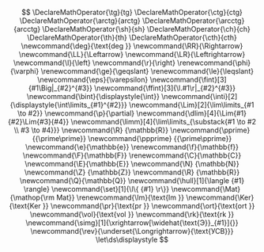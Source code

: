 $$
\DeclareMathOperator{\tg}{tg}
\DeclareMathOperator{\ctg}{ctg}
\DeclareMathOperator{\arctg}{arctg}
\DeclareMathOperator{\arcctg}{arcctg}
\DeclareMathOperator{\sh}{sh}
\DeclareMathOperator{\ch}{ch}
\DeclareMathOperator{\th}{th}
\DeclareMathOperator{\cth}{cth}
\newcommand{\deg}{\text{deg }}
\newcommand{\RR}{\Rightarrow}
\newcommand{\LL}{\Leftarrow}
\newcommand{\LR}{\Leftrightarrow}
\newcommand{\l}{\left}
\newcommand{\r}{\right}
\renewcommand{\phi}{\varphi}
\renewcommand{\ge}{\geqslant}
\renewcommand{\le}{\leqslant}
\newcommand{\eps}{\varepsilon}
\newcommand{\fint}[3]{#1\Big|_{#2}^{#3}}
\newcommand{\ffint}[3]{\l.#1\r|_{#2}^{#3}}
\newcommand{\bint}{\displaystyle{\int}}
\newcommand{\inti}[2]{\displaystyle{\int\limits_{#1}^{#2}}}
\newcommand{\Lim}[2]{\lim\limits_{#1 \to #2}}
\newcommand{\p}{\partial}
\newcommand{\dlim}[4]{\Lim{#1}{#2}\Lim{#3}{#4}}
\newcommand{\limm}[4]{\lim\limits_{\substack{#1 \to #2 \\ #3 \to #4}}}
\newcommand{\R} {\mathbb{R}}
\newcommand{\pprime} {{\prime\prime}}
\newcommand{\ppprime} {{\prime\pprime}}
\newcommand{\e}{\mathbb{e}}
\renewcommand{\f}{\mathbb{f}}
\newcommand{\F}{\mathbb{F}}
\renewcommand{\C}{\mathbb{C}}
\newcommand{\E}{\mathbb{E}}
\newcommand{\N} {\mathbb{N}}
\newcommand{\Z} {\mathbb{Z}}
\newcommand{\R} {\mathbb{R}}
\newcommand{\Q}{\mathbb{Q}}
\newcommand{\hull}[1]{\langle {#1} \rangle}
\newcommand{\set}[1]{\l\{ {#1} \r\}}
\newcommand{\Mat}{\mathop{\rm Mat}}
\renewcommand{\Im}{\text{Im }}
\newcommand{\Ker}{\text{Ker }}
\newcommand{\pr}{\text{pr }}
\newcommand{\ort}{\text{ort }}
\newcommand{\vol}{\text{vol }}
\newcommand{\rk}{\text{rk }}
\newcommand{\simg}[1]{\xrightarrow[\widehat{\text{Э}}_{#1}]{}}
\newcommand{\rev}{\underset{\Longrightarrow}{\text{УСВ}}}
\let\ds\displaystyle
$$